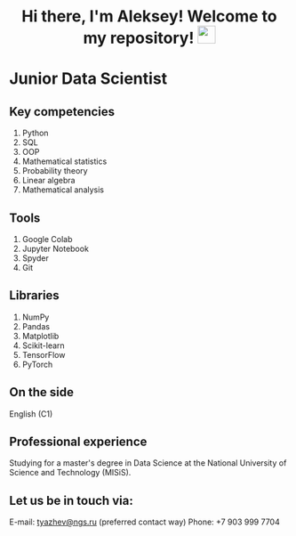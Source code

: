 <h1 align="center">Hi there, I'm Aleksey! Welcome to my repository!
<img src="https://github.com/blackcater/blackcater/raw/main/images/Hi.gif" height="32"/></h1>

# Junior Data Scientist
## Key competencies
1. Python
2. SQL
3. OOP
4. Mathematical statistics
5. Probability theory
6. Linear algebra
7. Mathematical analysis
## Tools
1. Google Colab
2. Jupyter Notebook
3. Spyder
4. Git
## Libraries
1. NumPy
2. Pandas
3. Matplotlib
4. Scikit-learn
5. TensorFlow
6. PyTorch
## On the side
English (C1)
## Professional experience
Studying for a master's degree in Data Science at the National University of Science and Technology (MISiS).

## Let us be in touch via:
E-mail: tyazhev@ngs.ru  (preferred contact way)
Phone: +7 903 999 7704